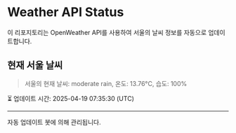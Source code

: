
# Weather API Status

이 리포지토리는 OpenWeather API를 사용하여 서울의 날씨 정보를 자동으로 업데이트합니다.

## 현재 서울 날씨
> 서울의 현재 날씨: moderate rain, 온도: 13.76°C, 습도: 100%

⏳ 업데이트 시간: 2025-04-19 07:35:30 (UTC)

---
자동 업데이트 봇에 의해 관리됩니다.
